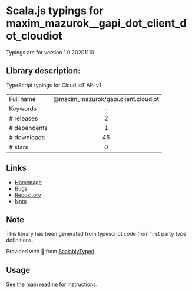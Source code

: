 
# Scala.js typings for maxim_mazurok__gapi_dot_client_dot_cloudiot

Typings are for version 1.0.20201110

## Library description:
TypeScript typings for Cloud IoT API v1

|                    |                 |
| ------------------ | :-------------: |
| Full name          | @maxim_mazurok/gapi.client.cloudiot |
| Keywords           | - |
| # releases         | 2 |
| # dependents       | 1 |
| # downloads        | 45 |
| # stars            | 0 |

## Links
- [Homepage](https://github.com/Maxim-Mazurok/google-api-typings-generator#readme)
- [Bugs](https://github.com/Maxim-Mazurok/google-api-typings-generator/issues)
- [Repository](https://github.com/Maxim-Mazurok/google-api-typings-generator)
- [Npm](https://www.npmjs.com/package/%40maxim_mazurok%2Fgapi.client.cloudiot)
    


## Note
This library has been generated from typescript code from first party type definitions.

Provided with :purple_heart: from [ScalablyTyped](https://github.com/oyvindberg/ScalablyTyped)

## Usage
See [the main readme](../../readme.md) for instructions.


